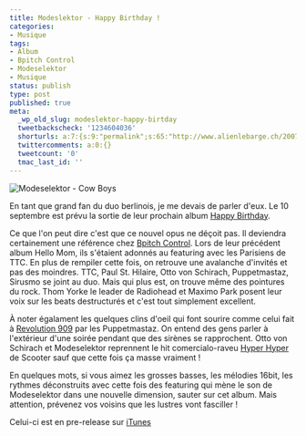 ```yaml
---
title: Modeslektor - Happy Birthday !
categories:
- Musique
tags:
- Album
- Bpitch Control
- Modeselektor
- Musique
status: publish
type: post
published: true
meta:
  _wp_old_slug: modeslektor-happy-birtday
  tweetbackscheck: '1234604036'
  shorturls: a:7:{s:9:"permalink";s:65:"http://www.alienlebarge.ch/2007/10/07/modeslektor-happy-birthday/";s:7:"tinyurl";s:25:"http://tinyurl.com/cqv8cr";s:4:"isgd";s:17:"http://is.gd/isVU";s:5:"bitly";s:19:"http://bit.ly/17YKo";s:5:"snipr";s:22:"http://snipr.com/bcd96";s:5:"snurl";s:22:"http://snurl.com/bcd96";s:7:"snipurl";s:24:"http://snipurl.com/bcd96";}
  twittercomments: a:0:{}
  tweetcount: '0'
  tmac_last_id: ''
---
```

<img src="https://dlgjp9x71cipk.cloudfront.net/2007/10/mdslktr_cowboy.png" alt="Modeselektor - Cow Boys" />

En tant que grand fan du duo berlinois, je me devais de parler d'eux. Le 10 septembre est prévu la sortie de leur prochain album <a href="http://bpitchcontrol.de/product/371" title="Happy Birthday sur Bpitch Control">Happy Birthday</a>.

<!--more-->

Ce que l'on peut dire c'est que ce nouvel opus ne déçoit pas. Il deviendra certainement une référence chez <a href="http://www.bpitchcontrol.com" title="Site du label bpitch control">Bpitch Control</a>. Lors de leur précédent album Hello Mom, ils s'étaient adonnés au featuring avec les Parisiens de TTC. En plus de rempiler cette fois, on retrouve une avalanche d'invités et pas des moindres. TTC, Paul St. Hilaire, Otto von Schirach, Puppetmastaz, Sirusmo se joint au duo. Mais qui plus est, on trouve même des pointures du rock. Thom Yorke le leader de Radiohead et Maximo Park posent leur voix sur les beats destructurés et c'est tout simplement excellent.

À noter égalament les quelques clins d'oeil qui font sourire comme celui fait à <a href="http://www.discogs.com/release/299988" title="Daft Punk - Revolution 909">Revolution 909</a> par les Puppetmastaz. On entend des gens parler à l'extérieur d'une soirée pendant que des sirènes se rapprochent. Otto von Schirach et Modeselektor reprennent le hit comercialo-raveu <a href="http://www.discogs.com/release/125910" title="Scooter - Hyper Hyper">Hyper Hyper</a> de Scooter sauf que cette fois ça masse vraiment !

En quelques mots, si vous aimez les grosses basses, les mélodies 16bit, les rythmes déconstruits avec cette fois des featuring qui mène le son de Modeselektor dans une nouvelle dimension, sauter sur cet album. Mais attention, prévenez vos voisins que les lustres vont fasciller !

Celui-ci est en pre-release sur <a href="http://phobos.apple.com/WebObjects/MZStore.woa/wa/viewAlbum?id=262749524&amp;s=143443" title="Happy Birthday sur iTunes">iTunes </a>
